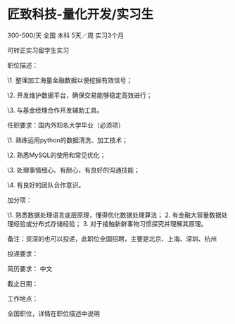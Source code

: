 # 匠致科技-量化开发/实习生

300-500/天 全国 本科 5天／周 实习3个月

可转正实习留学生实习

职位描述：

\1. 整理加工海量金融数据以便挖掘有效信号；

 \2. 开发维护数据平台，确保交易能够稳定高效进行；

 \3. 与基金经理合作开发辅助工具。

 任职要求：国内外知名大学毕业（必须项）

 \1. 熟练运用python的数据清洗、加工技术；

 \2. 熟悉MySQL的使用和常见优化；

 \3. 处理事情细心、有耐心，有良好的沟通技能；

 \4. 有良好的团队合作意识。

 加分项：

 \1. 熟悉数据处理语言底层原理，懂得优化数据处理算法； 2. 有金融大容量数据处理经验或分布式存储经验； 3. 对于接触新鲜事物习惯探究并理解其原理。

备注：资深的也可以投递，此职位全国招聘，主要是北京、上海、深圳、杭州

投递要求：

简历要求： 中文

截止日期：

工作地点：

全国职位，详情在职位描述中说明